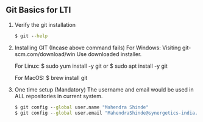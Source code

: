 ## Git Basics for LTI

1. Verify the git installation

    ```cmd
    $ git --help
    ```

2.  Installing GIT (Incase above command fails)
    For Windows:
    Visiting git-scm.com/download/win
    Use downloaded installer.

    For Linux:
    $ sudo yum install -y git
    or
    $ sudo apt install -y git

    For MacOS:
    $ brew install git

3.  One time setup (Mandatory) 
    The username and email would be used in ALL repositories in current system.

    ```cmd
    $ git config --global user.name "Mahendra Shinde"
    $ git config --global user.email "MahendraShinde@synergetics-india.com"
    ```

